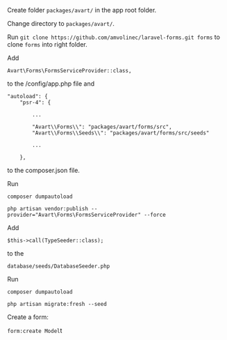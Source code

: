 Create folder `packages/avart/` in the app root folder.

Change directory to `packages/avart/`.

Run `git clone https://github.com/amvolinec/laravel-forms.git forms` to clone `forms` into right folder.

Add 

`Avart\Forms\FormsServiceProvider::class,`

to the /config/app.php file and

    "autoload": {
        "psr-4": {
        
            ...
            
            "Avart\\Forms\\": "packages/avart/forms/src",
            "Avart\\Forms\\Seeds\\": "packages/avart/forms/src/seeds"
            
            ...
            
        },

to the composer.json file.

Run

`composer dumpautoload`

`php artisan vendor:publish --provider="Avart\Forms\FormsServiceProvider" --force`

Add 

`$this->call(TypeSeeder::class);` 

to the 

`database/seeds/DatabaseSeeder.php`

Run

`composer dumpautoload`

`php artisan migrate:fresh --seed`


Create a form:

`form:create Model`t 
